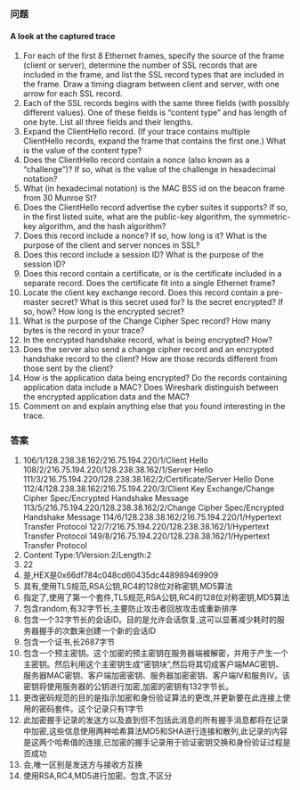 ### 问题
#### A look at the captured trace
1. For each of the first 8 Ethernet frames, specify the source of the frame (client or server), determine the number of SSL records that are included in the frame, and list the SSL record types that are included in the frame. Draw a timing diagram between client and server, with one arrow for each SSL record.
2. Each of the SSL records begins with the same three fields (with possibly different values). One of these fields is “content type” and has length of one byte. List all three fields and their lengths.
3. Expand the ClientHello record. (If your trace contains multiple ClientHello records, expand the frame that contains the first one.) What is the value of the content type?
4. Does the ClientHello record contain a nonce (also known as a “challenge”)? If so, what is the value of the challenge in hexadecimal notation?
5. What (in hexadecimal notation) is the MAC BSS id on the beacon frame from 30 Munroe St?
6. Does the ClientHello record advertise the cyber suites it supports? If so, in the first listed suite, what are the public-key algorithm, the symmetric-key algorithm, and the hash algorithm?
7. Does this record include a nonce? If so, how long is it? What is the purpose of the client and server nonces in SSL?
8. Does this record include a session ID? What is the purpose of the session ID?
9. Does this record contain a certificate, or is the certificate included in a separate record. Does the certificate fit into a single Ethernet frame?
10. Locate the client key exchange record. Does this record contain a pre-master secret? What is this secret used for? Is the secret encrypted? If so, how? How long is the encrypted secret?
11. What is the purpose of the Change Cipher Spec record? How many bytes is the record in your trace?
12. In the encrypted handshake record, what is being encrypted? How?
13. Does the server also send a change cipher record and an encrypted handshake record to the client? How are those records different from those sent by the client?
14. How is the application data being encrypted? Do the records containing application data include a MAC? Does Wireshark distinguish between the encrypted application data and the MAC?
15. Comment on and explain anything else that you found interesting in the trace.

### 答案
1. 106/1/128.238.38.162/216.75.194.220/1/Client Hello
   108/2/216.75.194.220/128.238.38.162/1/Server Hello
   111/3/216.75.194.220/128.238.38.162/2/Certificate/Server Hello Done
   112/4/128.238.38.162/216.75.194.220/3/Client Key Exchange/Change Cipher Spec/Encrypted Handshake Message
   113/5/216.75.194.220/128.238.38.162/2/Change Cipher Spec/Encrypted Handshake Message
   114/6/128.238.38.162/216.75.194.220/1/Hypertext Transfer Protocol
   122/7/216.75.194.220/128.238.38.162/1/Hypertext Transfer Protocol
   149/8/216.75.194.220/128.238.38.162/1/Hypertext Transfer Protocol
2. Content Type:1/Version:2/Length:2
3. 22
4. 是,HEX是0x66df784c048cd60435dc448989469909
5. 具有,使用TLS规范,RSA公钥,RC4的128位对称密钥,MD5算法
6. 指定了,使用了第一个套件,TLS规范,RSA公钥,RC4的128位对称密钥,MD5算法
7. 包含random,有32字节长,主要防止攻击者回放攻击或重新排序
8. 包含一个32字节长的会话ID。目的是允许会话恢复,这可以显著减少耗时的服务器握手的次数来创建一个新的会话ID
9. 包含一个证书,长2687字节
10. 包含一个预主密钥。这个加密的预主密钥在服务器端被解密，并用于产生一个主密钥。然后利用这个主密钥生成“密钥块”,然后将其切成客户端MAC密钥、服务器MAC密钥、客户端加密密钥、服务器加密密钥、客户端IV和服务IV。该密钥将使用服务器的公钥进行加密,加密的密钥有132字节长。
11. 更改密码规范的目的是指示加密和身份验证算法的更改,并更新要在此连接上使用的密码套件。这个记录只有1字节
12. 此加密握手记录的发送方以及直到但不包括此消息的所有握手消息都将在记录中加密,这些信息使用两种哈希算法MD5和SHA进行连接和散列,此记录的内容是这两个哈希值的连接,已加密的握手记录用于验证密钥交换和身份验证过程是否成功
13. 会,唯一区别是发送方与接收方互换
14. 使用RSA,RC4,MD5进行加密。包含,不区分